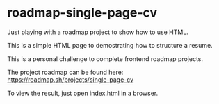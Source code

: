 # roadmap-single-page-cv
Just playing with a roadmap project to show how to use HTML.

This is a simple HTML page to demostrating how to structure a resume.

This is a personal challenge to complete frontend roadmap projects.

The project roadmap can be found here: https://roadmap.sh/projects/single-page-cv

To view the result, just open index.html in a browser.
